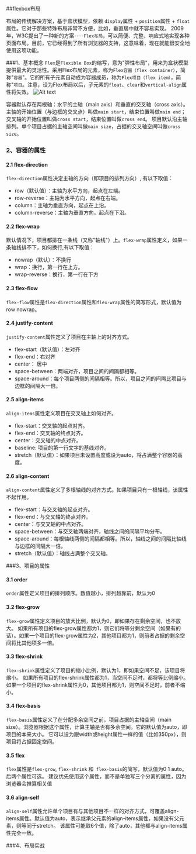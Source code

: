 ##flexbox布局

布局的传统解决方案，基于盒状模型，依赖 `display`属性 + `position`属性 + `float`属性。它对于那些特殊布局非常不方便，比如，垂直居中就不容易实现。
2009年，W3C提出了一种新的方案----`Flex布局`，可以简便、完整、响应式地实现各种页面布局。目前，它已经得到了所有浏览器的支持，这意味着，现在就能很安全地使用这项功能。


###1、基本概念
`Flex`是`Flexible Box`的缩写，意为"弹性布局"，用来为盒状模型提供最大的灵活性。采用Flex布局的元素，称为`Flex容器（flex container）`，简称"`容器`"。它的所有子元素自动成为容器成员，称为`Flex项目（flex item）`，简称"`项目`。注意，设为Flex布局以后，子元素的`float`、`clear`和`vertical-align`属性将失效。
![Alt text](./666E]WQ0W82E~Q~2$SU`Y9T.png)

容器默认存在两根轴：水平的主轴（main axis）和垂直的交叉轴（cross axis）。主轴的开始位置（与边框的交叉点）叫做`main start`，结束位置叫做`main end`；交叉轴的开始位置叫做`cross start`，结束位置叫做`cross end`。
项目默认沿主轴排列。单个项目占据的主轴空间叫做`main size`，占据的交叉轴空间叫做`cross size`。
### 2、容器的属性


#### 2.1 flex-direction
`flex-direction`属性决定主轴的方向（即项目的排列方向）, 有以下取值：
-	row（默认值）：主轴为水平方向，起点在左端。
-	row-reverse：主轴为水平方向，起点在右端。
-	column：主轴为垂直方向，起点在上沿。
-	column-reverse：主轴为垂直方向，起点在下沿。
#### 2.2 flex-wrap
默认情况下，项目都排在一条线（又称"轴线"）上。`flex-wrap`属性定义，如果一条轴线排不下，如何换行,有以下取值：
-	nowrap（默认）：不换行
-	wrap：换行，第一行在上方。
-	wrap-reverse：换行，第一行在下方
#### 2.3 flex-flow
`flex-flow`属性是`flex-direction`属性和`flex-wrap`属性的简写形式，默认值为row nowrap。
#### 2.4 justify-content
`justify-content`属性定义了项目在主轴上的对齐方式。
-	flex-start（默认值）：左对齐
-	flex-end：右对齐
-	center： 居中
-	space-between：两端对齐，项目之间的间隔都相等。
-	space-around：每个项目两侧的间隔相等。所以，项目之间的间隔比项目与边框的间隔大一倍。
#### 2.5 align-items
`align-items`属性定义项目在交叉轴上如何对齐。
-	flex-start：交叉轴的起点对齐。
-	flex-end：交叉轴的终点对齐。
-	center：交叉轴的中点对齐。
-	baseline: 项目的第一行文字的基线对齐。
-	stretch（默认值）：如果项目未设置高度或设为auto，将占满整个容器的高度。
#### 2.6 align-content
`align-content`属性定义了多根轴线的对齐方式。如果项目只有一根轴线，该属性不起作用。
-	flex-start：与交叉轴的起点对齐。
-	flex-end：与交叉轴的终点对齐。
-	center：与交叉轴的中点对齐。
-	space-between：与交叉轴两端对齐，轴线之间的间隔平均分布。
-	space-around：每根轴线两侧的间隔都相等。所以，轴线之间的间隔比轴线与边框的间隔大一倍。
-	stretch（默认值）：轴线占满整个交叉轴。

###3、项目的属性
#### 3.1 order
`order`属性定义项目的排列顺序。数值越小，排列越靠前，默认为0
#### 3.2 flex-grow
`flex-grow`属性定义项目的放大比例，默认为0，即如果存在剩余空间，也不放大。
如果所有项目的flex-grow属性都为1，则它们将等分剩余空间（如果有的话）。如果一个项目的flex-grow属性为2，其他项目都为1，则前者占据的剩余空间将比其他项多一倍。
#### 3.3 flex-shrink
`flex-shrink`属性定义了项目的缩小比例，默认为1，即如果空间不足，该项目将缩小。
如果所有项目的flex-shrink属性都为1，当空间不足时，都将等比例缩小。如果一个项目的flex-shrink属性为0，其他项目都为1，则空间不足时，前者不缩小。
#### 3.4 flex-basis
`flex-basis`属性定义了在分配多余空间之前，项目占据的主轴空间（main size）。浏览器根据这个属性，计算主轴是否有多余空间。它的默认值为auto，即项目的本来大小。
它可以设为跟width或height属性一样的值（比如350px），则项目将占据固定空间。
#### 3.5 flex
`flex`属性是`flex-grow`, `flex-shrink` 和` flex-basis`的简写，默认值为0 1 auto。后两个属性可选。
建议优先使用这个属性，而不是单独写三个分离的属性，因为浏览器会推算相关值
#### 3.6 align-self
`align-self`属性允许单个项目有与其他项目不一样的对齐方式，可覆盖align-items属性。默认值为auto，表示继承父元素的align-items属性，如果没有父元素，则等同于stretch。
该属性可能取6个值，除了auto，其他都与align-items属性完全一致。

###4、布局实战
